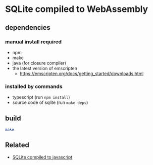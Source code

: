 # SQLite compiled to WebAssembly

## dependencies

### manual install required

- npm
- make
- java (for closure compiler)
- the latest version of emscripten
    - https://emscripten.org/docs/getting_started/downloads.html

### installed by commands

- typescript (run `npm install`)
- source code of sqlite (run `make deps`)

## build

```sh
make
```

## Related

- [SQLite compiled to javascript](https://github.com/kripken/sql.js/)
